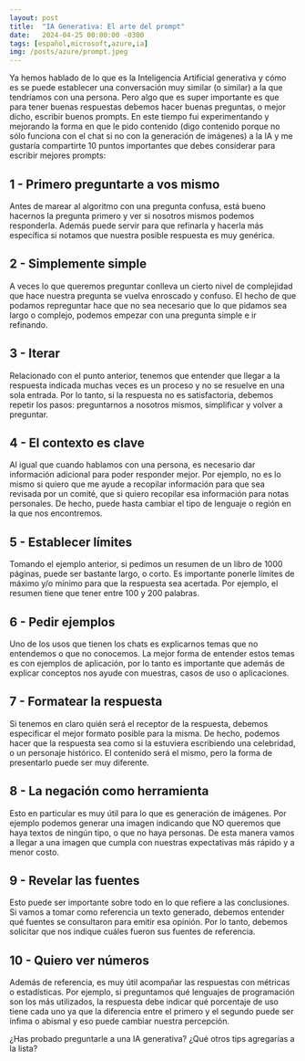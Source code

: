 ```yaml
---
layout: post
title:  "IA Generativa: El arte del prompt"
date:   2024-04-25 00:00:00 -0300
tags: [español,microsoft,azure,ia]
img: /posts/azure/prompt.jpeg
---
```


Ya hemos hablado de lo que es la Inteligencia Artificial generativa y cómo es se puede establecer una conversación muy similar (o similar) a la que tendríamos con una persona. Pero algo que es super importante es que para tener buenas respuestas debemos hacer buenas preguntas, o mejor dicho, escribir buenos prompts. En este tiempo fui experimentando y mejorando la forma en que le pido contenido (digo contenido porque no sólo funciona con el chat si no con la generación de imágenes) a la IA y me gustaría compartirte 10 puntos importantes que debes considerar para escribir mejores prompts:

## 1 - Primero preguntarte a vos mismo

Antes de marear al algoritmo con una pregunta confusa, está bueno hacernos la pregunta primero y ver si nosotros mismos podemos responderla. Además puede servir para que refinarla y hacerla más específica si notamos que nuestra posible respuesta es muy genérica.

## 2 - Simplemente simple

A veces lo que queremos preguntar conlleva un cierto nivel de complejidad que hace nuestra pregunta se vuelva enroscado y confuso. El hecho de que podamos repreguntar hace que no sea necesario que lo que pidamos sea largo o complejo, podemos empezar con una pregunta simple e ir refinando.

## 3 - Iterar

Relacionado con el punto anterior, tenemos que entender que llegar a la respuesta indicada muchas veces es un proceso y no se resuelve en una sola entrada. Por lo tanto, si la respuesta no es satisfactoria, debemos repetir los pasos: preguntarnos a nosotros mismos, simplificar y volver a preguntar.

## 4 - El contexto es clave

Al igual que cuando hablamos con una persona, es necesario dar información adicional para poder responder mejor. Por ejemplo, no es lo mismo si quiero que me ayude a recopilar información para que sea revisada por un comité, que si quiero recopilar esa información para notas personales. De hecho, puede hasta cambiar el tipo de lenguaje o región en la que nos encontremos. 

## 5 - Establecer límites

Tomando el ejemplo anterior, si pedimos un resumen de un libro de 1000 páginas, puede ser bastante largo, o corto. Es importante ponerle límites de máximo y/o mínimo para que la respuesta sea acertada. Por ejemplo, el resumen tiene que tener entre 100 y 200 palabras.

## 6 - Pedir ejemplos

Uno de los usos que tienen los chats es explicarnos temas que no entendemos o que no conocemos. La mejor forma de entender estos temas es con ejemplos de aplicación, por lo tanto es importante que además de explicar conceptos nos ayude con muestras, casos de uso o aplicaciones.

## 7 - Formatear la respuesta

Si tenemos en claro quién será el receptor de la respuesta, debemos especificar el mejor formato posible para la misma. De hecho, podemos hacer que la respuesta sea como si la estuviera escribiendo una celebridad, o un personaje histórico. El contenido será el mismo, pero la forma de presentarlo puede ser muy diferente.

## 8 - La negación como herramienta

Esto en particular es muy útil para lo que es generación de imágenes. Por ejemplo podemos generar una imagen indicando que NO queremos que haya textos de ningún tipo, o que no haya personas. De esta manera vamos a llegar a una imagen que cumpla con nuestras expectativas más rápido y a menor costo.

## 9 - Revelar las fuentes

Esto puede ser importante sobre todo en lo que refiere a las conclusiones. Si vamos a tomar como referencia un texto generado, debemos entender qué fuentes se consultaron para emitir esa opinión. Por lo tanto, debemos solicitar que nos indique cuáles fueron sus fuentes de referencia.

## 10 - Quiero ver números

Además de referencia, es muy útil acompañar las respuestas con métricas o estadísticas. Por ejemplo, si preguntamos qué lenguajes de programación son los más utilizados, la respuesta debe indicar qué porcentaje de uso tiene cada uno ya que la diferencia entre el primero y el segundo puede ser ínfima o abismal y eso puede cambiar nuestra percepción.

¿Has probado preguntarle a una IA generativa? ¿Qué otros tips agregarías a la lista?

